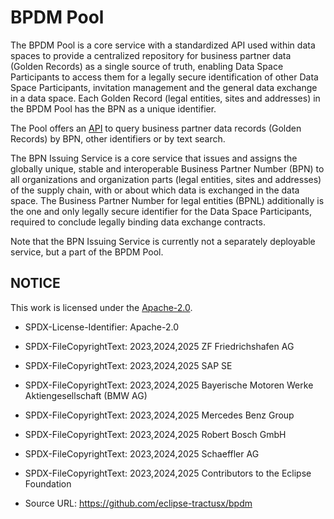 # BPDM Pool

The BPDM Pool is a core service with a standardized API used within data spaces to provide a centralized repository for business partner data (Golden Records) as a single source of truth, enabling Data Space Participants to access them for a legally secure identification of other Data Space Participants, invitation management and the general data exchange in a data space. Each Golden Record (legal entities, sites and addresses) in the BPDM Pool has the BPN as a unique identifier.

The Pool offers an [API](../bpdm-pool-api) to query business partner data records (Golden Records) by BPN, other identifiers or by text search.

The BPN Issuing Service is a core service that issues and assigns the globally unique, stable and interoperable Business Partner Number (BPN) to all organizations and organization parts (legal entities, sites and addresses) of the supply chain, with or about which data is exchanged in the data space. The Business Partner Number for legal entities (BPNL) additionally is the one and only legally secure identifier for the Data Space Participants, required to conclude legally binding data exchange contracts.

Note that the BPN Issuing Service is currently not a separately deployable service, but a part of the BPDM Pool.

## NOTICE

This work is licensed under the [Apache-2.0](https://www.apache.org/licenses/LICENSE-2.0).

- SPDX-License-Identifier: Apache-2.0
- SPDX-FileCopyrightText: 2023,2024,2025 ZF Friedrichshafen AG
- SPDX-FileCopyrightText: 2023,2024,2025 SAP SE
- SPDX-FileCopyrightText: 2023,2024,2025 Bayerische Motoren Werke Aktiengesellschaft (BMW AG)
- SPDX-FileCopyrightText: 2023,2024,2025 Mercedes Benz Group
- SPDX-FileCopyrightText: 2023,2024,2025 Robert Bosch GmbH
- SPDX-FileCopyrightText: 2023,2024,2025 Schaeffler AG
- SPDX-FileCopyrightText: 2023,2024,2025 Contributors to the Eclipse Foundation

- Source URL: <https://github.com/eclipse-tractusx/bpdm>

